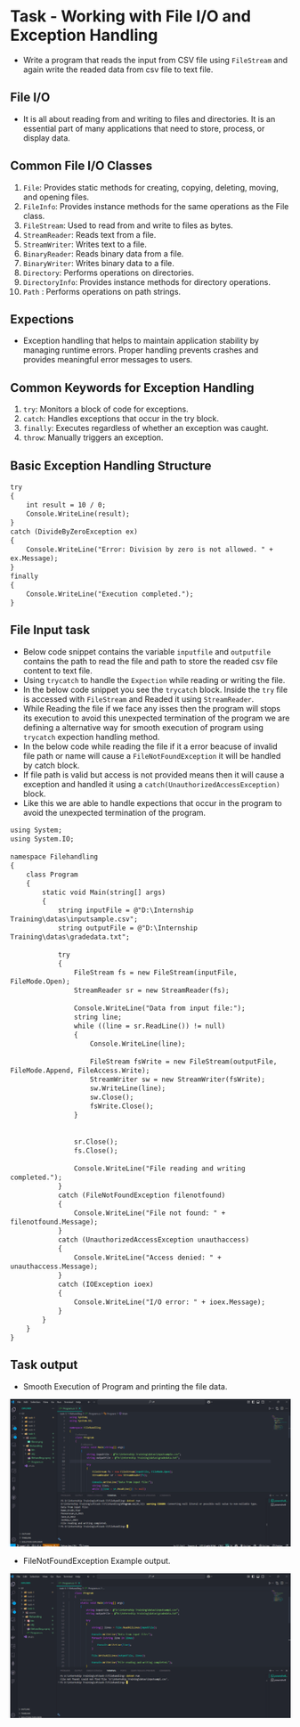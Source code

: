 # Task - Working with File I/O and Exception Handling

- Write a program that reads the input from CSV file using `FileStream` and again write the readed data from csv file to text file.

## File I/O

- It is all about reading from and writing to files and directories. It is an essential part of many applications that need to store, process, or display data.

## Common File I/O Classes

1. `File`: Provides static methods for creating, copying, deleting, moving, and opening files.
2. `FileInfo`: Provides instance methods for the same operations as the File class.
3. `FileStream`: Used to read from and write to files as bytes.
4. `StreamReader`: Reads text from a file.
5. `StreamWriter`: Writes text to a file.
6. `BinaryReader`: Reads binary data from a file.
7. `BinaryWriter`: Writes binary data to a file.
8. `Directory`: Performs operations on directories.
9. `DirectoryInfo`: Provides instance methods for directory operations.
10. `Path` : Performs operations on path strings.


## Expections

- Exception handling that helps to maintain application stability by managing runtime errors. Proper handling prevents crashes and provides meaningful error messages to users.

## Common Keywords for Exception Handling

1. `try`: Monitors a block of code for exceptions.
2. `catch`: Handles exceptions that occur in the try block.
3. `finally`: Executes regardless of whether an exception was caught.
4. `throw`: Manually triggers an exception. 

## Basic Exception Handling Structure

```
try
{
    int result = 10 / 0;
    Console.WriteLine(result);
}
catch (DivideByZeroException ex)
{
    Console.WriteLine("Error: Division by zero is not allowed. " + ex.Message);
}
finally
{
    Console.WriteLine("Execution completed.");
}
```

## File Input task

- Below code snippet contains the variable `inputfile` and `outputfile` contains the path to read the file and path to store the readed csv file content to text file.
- Using `trycatch` to handle the `Expection` while reading or writing the file.
- In the below code snippet you see the `trycatch` block. Inside the `try` file is accessed with `FileStream` and Readed it using `StreamReader`.
- While Reading the file if we face any isses then the program will stops its execution to avoid this unexpected termination of the program we are defining a alternative way for smooth execution of program using `trycatch` expection handling method.
- In the below code while reading the file if it a error beacuse of invalid file path or name will cause a `FileNotFoundException` it will be handled by catch block. 
- If file path is valid but access is not provided means then it will cause a exception and handled it using a `catch(UnauthorizedAccessException)` block.
- Like this we are able to handle expections that occur in the program to avoid the unexpected termination of the program.

```
using System;
using System.IO;

namespace Filehandling
{
    class Program
    {
        static void Main(string[] args)
        {
            string inputFile = @"D:\Internship Training\datas\inputsample.csv";
            string outputFile = @"D:\Internship Training\datas\gradedata.txt";

            try
            {
                FileStream fs = new FileStream(inputFile, FileMode.Open);
                StreamReader sr = new StreamReader(fs);

                Console.WriteLine("Data from input file:");
                string line;
                while ((line = sr.ReadLine()) != null)
                {
                    Console.WriteLine(line);

                    FileStream fsWrite = new FileStream(outputFile, FileMode.Append, FileAccess.Write);
                    StreamWriter sw = new StreamWriter(fsWrite);
                    sw.WriteLine(line);
                    sw.Close();
                    fsWrite.Close();
                }


                sr.Close();
                fs.Close();

                Console.WriteLine("File reading and writing completed.");
            }
            catch (FileNotFoundException filenotfound)
            {
                Console.WriteLine("File not found: " + filenotfound.Message);
            }
            catch (UnauthorizedAccessException unauthaccess)
            {
                Console.WriteLine("Access denied: " + unauthaccess.Message);
            }
            catch (IOException ioex)
            {
                Console.WriteLine("I/O error: " + ioex.Message);
            }
        }
    }
}
```

## Task output

- Smooth Execution of Program and printing the file data.

![output](./assets/output.png)

- FileNotFoundException Example output.

![file-not-fount-exception](./assets/filenot.png)